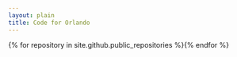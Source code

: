 ```yaml
---
layout: plain
title: Code for Orlando
---
```

<script>

function poll_help_needed(repository_name, issues_url_description, contributors_url) {
  console.log(issues_url_description.replace("{/number}", "?assignee=none&amp;labels=help"));
}

</script>



{% for repository in site.github.public_repositories %}<script>poll_help_needed('{{ repository.name }}', '{{ repository.issues_url }}', '{{ repository.contributors_url }}')</script>{% endfor %}
